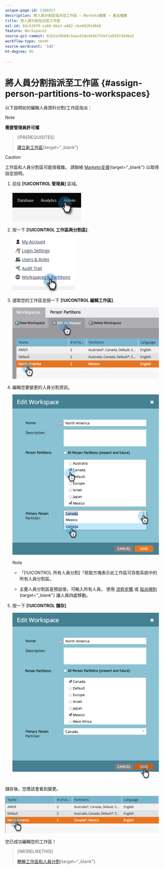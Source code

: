 ```yaml
---
unique-page-id: 2360317
description: 將人員分割區指派至工作區 — Marketo檔案 — 產品檔案
title: 將人員分割指派至工作區
exl-id: 84c539f0-ca68-4be3-a462-cbe9d191dbb6
feature: Workspaces
source-git-commit: 02b2e39580c5eac63de4b4b7fdaf2a835fdd4ba5
workflow-type: tm+mt
source-wordcount: '142'
ht-degree: 0%

---
```


# 將人員分割指派至工作區 {#assign-person-partitions-to-workspaces}

以下說明如何編輯人員資料分割/工作區指派：

>[!NOTE]
>
>**需要管理員許可權**

>[!PREREQUISITES]
>
>[建立新工作區](/help/marketo/product-docs/administration/workspaces-and-person-partitions/create-a-new-workspace.md){target="_blank"}

>[!CAUTION]
>
>工作區和人員分割區可能很複雜。 請聯絡  [Marketo支援](https://nation.marketo.com/t5/Support/ct-p/Support){target="_blank"} 以取得設定說明。

1. 前往 **[!UICONTROL 管理員]** 區域。

   ![](assets/assign-person-partitions-to-workspaces-1.png)

1. 按一下 **[!UICONTROL 工作區與分割區]**.

   ![](assets/assign-person-partitions-to-workspaces-2.png)

1. 選取您的工作區並按一下 **[!UICONTROL 編輯工作區]**.

   ![](assets/assign-person-partitions-to-workspaces-3.png)

1. 編輯您要變更的人員分割資訊。

   ![](assets/assign-person-partitions-to-workspaces-4.png)

   >[!NOTE]
   >
   >* 「[!UICONTROL 所有人員分割]「核取方塊表示此工作區可存取系統中的所有人員分割區。
   >
   >* 主要人員分割區是預設值，可輸入所有人員。 使用 [流程步驟](/help/marketo/product-docs/core-marketo-concepts/smart-campaigns/flow-actions/use-add-choice-in-a-flow-step.md) 或 [指派規則](/help/marketo/product-docs/administration/workspaces-and-person-partitions/assigning-person-partitions-with-assignment-rules.md){target="_blank"} 讓人員四處移動。

1. 按一下 **[!UICONTROL 儲存]**.

   ![](assets/assign-person-partitions-to-workspaces-5.png)

儲存後，您應該會看到變更。

![](assets/assign-person-partitions-to-workspaces-6.png)

您已成功編輯您的工作區！

>[!MORELIKETHIS]
>
>[瞭解工作區和人員分割](/help/marketo/product-docs/administration/workspaces-and-person-partitions/understanding-workspaces-and-person-partitions.md){target="_blank"}.
